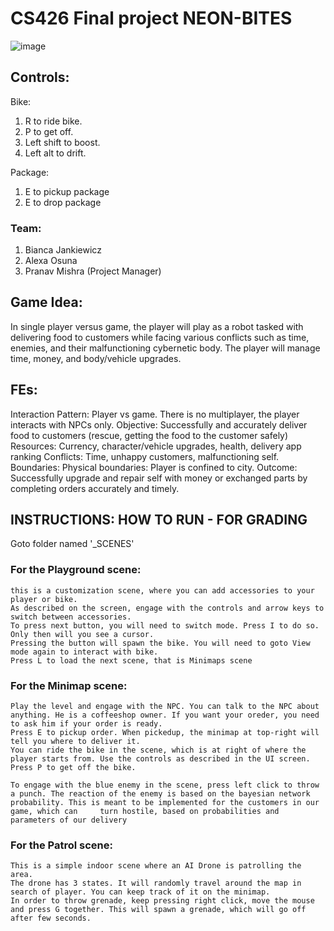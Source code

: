 # CS426 Final project NEON-BITES

![image](https://github.com/bjank2/cs426_NeonBites/assets/89926012/d294e279-ad82-42aa-b9e3-675b2acbf4d1)
## Controls:
Bike: 
1. R to ride bike.
2. P to get off.
3. Left shift to boost.
4. Left alt to drift.


Package:
1. E to pickup package
2. E to drop package



### Team: 
1. Bianca Jankiewicz
2. Alexa Osuna
3. Pranav Mishra (Project Manager)

## Game Idea:
In single player versus game, the player will play as a robot tasked with delivering food to customers while facing various conflicts such as time, enemies, and their malfunctioning cybernetic body. The player will manage time, money, and body/vehicle upgrades.

## FEs:
Interaction Pattern: Player vs game. There is no multiplayer, the player interacts with NPCs only.
Objective: Successfully and accurately deliver food to customers (rescue, getting the food to the customer safely)
Resources: Currency, character/vehicle upgrades, health, delivery app ranking
Conflicts: Time, unhappy customers, malfunctioning self. 
Boundaries: Physical boundaries: Player is confined to city. 
Outcome: Successfully upgrade and repair self with money or exchanged parts by completing orders accurately and timely. 

## INSTRUCTIONS: HOW TO RUN - FOR GRADING

Goto folder named '_SCENES'

### For the Playground scene:
	this is a customization scene, where you can add accessories to your player or bike. 
	As described on the screen, engage with the controls and arrow keys to switch between accessories. 
	To press next button, you will need to switch mode. Press I to do so. Only then will you see a cursor. 
	Pressing the button will spawn the bike. You will need to goto View mode again to interact with bike. 
	Press L to load the next scene, that is Minimaps scene

### For the Minimap scene:
	Play the level and engage with the NPC. You can talk to the NPC about anything. He is a coffeeshop owner. If you want your oreder, you need to ask him if your order is ready. 
	Press E to pickup order. When pickedup, the minimap at top-right will tell you where to deliver it.
	You can ride the bike in the scene, which is at right of where the player starts from. Use the controls as described in the UI screen. Press P to get off the bike.
	
	To engage with the blue enemy in the scene, press left click to throw a punch. The reaction of the enemy is based on the bayesian network probability. This is meant to be implemented for the customers in our game, which can 	turn hostile, based on probabilities and parameters of our delivery

### For the Patrol scene:
	This is a simple indoor scene where an AI Drone is patrolling the area. 
	The drone has 3 states. It will randomly travel around the map in search of player. You can keep track of it on the minimap.
	In order to throw grenade, keep pressing right click, move the mouse and press G together. This will spawn a grenade, which will go off after few seconds.
